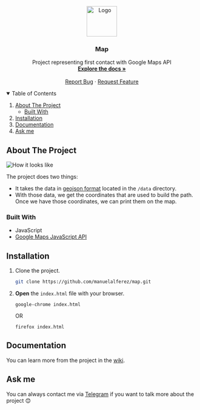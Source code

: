 <p align="center">
   <img src="https://cdn-icons-png.flaticon.com/512/355/355980.png" alt="Logo" width="80">
</p>

  <h3 align="center">Map</h3>

  <p align="center">
    Project representing first contact with Google Maps API
    <br />
    <a href="https://github.com/manuelalferez/map/wiki"><strong>Explore the docs »</strong></a>
    <br />
    <br />
    <a href="https://github.com/manuelalferez/map/issues">Report Bug</a>
    ·
    <a href="https://github.com/manuelalferez/map/issues">Request Feature</a>
  </p>



<details open="open">
  <summary>Table of Contents</summary>
  <ol>
    <li>
      <a href="#about-the-project">About The Project</a>
      <ul>
        <li><a href="#built-with">Built With</a></li>
      </ul>
    </li>
    <li>
      <a href="#getting-started">Installation</a>
    </li>
     <li><a href="#documentation">Documentation</a></li>
    <li><a href="#ask-me">Ask me</a></li>
  </ol>
</details>




## About The Project

![How it looks like](https://i.ibb.co/tK8KJxD/how-it-looks-like.png)

The project does two things: 

* It takes the data in [geojson format](https://geojson.org/) located in the `/data` directory.
* With those data, we get the coordinates that are used to build the path. Once we have those coordinates, we can print them on the map.



### Built With

* JavaScript 
* [Google Maps JavaScript API](https://developers.google.com/maps)



## Installation

1. Clone the project. 

   ```bash
   git clone https://github.com/manuelalferez/map.git
   ```

2. **Open** the `index.html` file with your browser.

   ```
   google-chrome index.html
   ```

   OR

   ```
   firefox index.html
   ```



## Documentation

You can learn more from the project in the [wiki](https://github.com/manuelalferez/map/wiki).



## Ask me 

You can always contact me via [Telegram](https://t.me/manuelalferez) if you want to talk more about the project 😊

